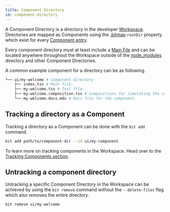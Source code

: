 ```yaml
---
title: Component Directory
id: component-directory
---
```


A Component Directory is a directory in the developer [Workspace](/workspace/overview). Directories are mapped as Components using the [.bitmap](/workspace/bitmap) `rootDir` property which exist for every [Component entry](/workspace/bitmap#component-entry).

Every component directory must at least include a [Main File](/components/main-file) and can be located anywhere throughout the Workspace outside of the [node_modules](/workspace/node-modules) directory and other Component Directories.

A common example component for a directory can be as following.

```bash
└── ui/my-welcome # Component directory
    ├── index.tsx # Main file.
    ├── my-welcome.tsx # Test file.
    ├── my-welcome.composition.tsx # Compositions for simulating the component in different states. 
    └── my-welcome.docs.mdx # Docs file for the component.
```

## Tracking a directory as a Component
Tracking a directory as a Component can be done with the `bit add` command.

```bash
bit add path/to/component-dir --id ui/my-component
```

To learn more on tracking components in the Workspace. Head over to the [Tracking Components section](/workspace/tracking-components).

## Untracking a component directory
Untracking a specific Component Directory in the Workspace can be achieved by using the `bit remove` command without the `--delete-files` flag which also removes the entire directory.

```bash
bit remove ui/my-welcome
```

